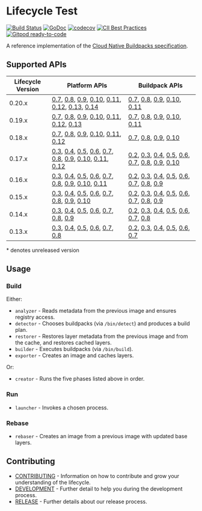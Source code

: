 # Lifecycle Test

[![Build Status](https://github.com/buildpacks/lifecycle/workflows/build/badge.svg)](https://github.com/buildpacks/lifecycle/actions)
[![GoDoc](https://godoc.org/github.com/buildpacks/lifecycle?status.svg)](https://godoc.org/github.com/buildpacks/lifecycle)
[![codecov](https://codecov.io/gh/buildpacks/lifecycle/branch/main/graph/badge.svg)](https://codecov.io/gh/buildpacks/lifecycle/tree/main)
[![CII Best Practices](https://bestpractices.coreinfrastructure.org/projects/4748/badge)](https://bestpractices.coreinfrastructure.org/projects/4748)
 [![Gitpod ready-to-code](https://img.shields.io/badge/Gitpod-ready--to--code-blue?logo=gitpod)](https://gitpod.io/#https://github.com/buildpacks/lifecycle)

A reference implementation of the [Cloud Native Buildpacks specification](https://github.com/buildpacks/spec).

## Supported APIs
| Lifecycle Version | Platform APIs                                                                                                                                    | Buildpack APIs                                                                                                                 |
|-------------------|--------------------------------------------------------------------------------------------------------------------------------------------------|--------------------------------------------------------------------------------------------------------------------------------|
| 0.20.x            | [0.7][p/0.7], [0.8][p/0.8], [0.9][p/0.9], [0.10][p/0.10], [0.11][p/0.11], [0.12][p/0.12], [0.13][p/0.13], [0.14][p/0.14]                         | [0.7][b/0.7], [0.8][b/0.8], [0.9][b/0.9], [0.10][b/0.10], [0.11][b/0.11]                                                       |
| 0.19.x            | [0.7][p/0.7], [0.8][p/0.8], [0.9][p/0.9], [0.10][p/0.10], [0.11][p/0.11], [0.12][p/0.12], [0.13][p/0.13]                                         | [0.7][b/0.7], [0.8][b/0.8], [0.9][b/0.9], [0.10][b/0.10], [0.11][b/0.11]                                                       |
| 0.18.x            | [0.7][p/0.7], [0.8][p/0.8], [0.9][p/0.9], [0.10][p/0.10], [0.11][p/0.11], [0.12][p/0.12]                                                         | [0.7][b/0.7], [0.8][b/0.8], [0.9][b/0.9], [0.10][b/0.10]                                                                       |
| 0.17.x            | [0.3][p/0.3], [0.4][p/0.4], [0.5][p/0.5], [0.6][p/0.6], [0.7][p/0.7], [0.8][p/0.8], [0.9][p/0.9], [0.10][p/0.10], [0.11][p/0.11], [0.12][p/0.12] | [0.2][b/0.2], [0.3][b/0.3], [0.4][b/0.4], [0.5][b/0.5], [0.6][b/0.6], [0.7][b/0.7], [0.8][b/0.8], [0.9][b/0.9], [0.10][b/0.10] |
| 0.16.x            | [0.3][p/0.3], [0.4][p/0.4], [0.5][p/0.5], [0.6][p/0.6], [0.7][p/0.7], [0.8][p/0.8], [0.9][p/0.9], [0.10][p/0.10], [0.11][p/0.11]                 | [0.2][b/0.2], [0.3][b/0.3], [0.4][b/0.4], [0.5][b/0.5], [0.6][b/0.6], [0.7][b/0.7], [0.8][b/0.8], [0.9][b/0.9]                 |
| 0.15.x            | [0.3][p/0.3], [0.4][p/0.4], [0.5][p/0.5], [0.6][p/0.6], [0.7][p/0.7], [0.8][p/0.8], [0.9][p/0.9], [0.10][p/0.10]                                 | [0.2][b/0.2], [0.3][b/0.3], [0.4][b/0.4], [0.5][b/0.5], [0.6][b/0.6], [0.7][b/0.7], [0.8][b/0.8], [0.9][b/0.9]                 |
| 0.14.x            | [0.3][p/0.3], [0.4][p/0.4], [0.5][p/0.5], [0.6][p/0.6], [0.7][p/0.7], [0.8][p/0.8], [0.9][p/0.9]                                                 | [0.2][b/0.2], [0.3][b/0.3], [0.4][b/0.4], [0.5][b/0.5], [0.6][b/0.6], [0.7][b/0.7], [0.8][b/0.8]                               |
| 0.13.x            | [0.3][p/0.3], [0.4][p/0.4], [0.5][p/0.5], [0.6][p/0.6], [0.7][p/0.7], [0.8][p/0.8]                                                               | [0.2][b/0.2], [0.3][b/0.3], [0.4][b/0.4], [0.5][b/0.5], [0.6][b/0.6], [0.7][b/0.7]                                             |

[b/0.2]: https://github.com/buildpacks/spec/blob/buildpack/v0.2/buildpack.md
[b/0.3]: https://github.com/buildpacks/spec/tree/buildpack/v0.3/buildpack.md
[b/0.4]: https://github.com/buildpacks/spec/tree/buildpack/v0.4/buildpack.md
[b/0.5]: https://github.com/buildpacks/spec/tree/buildpack/v0.5/buildpack.md
[b/0.6]: https://github.com/buildpacks/spec/tree/buildpack/v0.6/buildpack.md
[b/0.7]: https://github.com/buildpacks/spec/tree/buildpack/v0.7/buildpack.md
[b/0.8]: https://github.com/buildpacks/spec/tree/buildpack/v0.8/buildpack.md
[b/0.9]: https://github.com/buildpacks/spec/tree/buildpack/v0.9/buildpack.md
[b/0.10]: https://github.com/buildpacks/spec/tree/buildpack/v0.10/buildpack.md
[b/0.11]: https://github.com/buildpacks/spec/tree/buildpack/v0.11/buildpack.md
[p/0.2]: https://github.com/buildpacks/spec/blob/platform/v0.2/platform.md
[p/0.3]: https://github.com/buildpacks/spec/blob/platform/v0.3/platform.md
[p/0.4]: https://github.com/buildpacks/spec/blob/platform/v0.4/platform.md
[p/0.5]: https://github.com/buildpacks/spec/blob/platform/v0.5/platform.md
[p/0.6]: https://github.com/buildpacks/spec/blob/platform/v0.6/platform.md
[p/0.7]: https://github.com/buildpacks/spec/blob/platform/v0.7/platform.md
[p/0.8]: https://github.com/buildpacks/spec/blob/platform/v0.8/platform.md
[p/0.9]: https://github.com/buildpacks/spec/blob/platform/v0.9/platform.md
[p/0.10]: https://github.com/buildpacks/spec/blob/platform/v0.10/platform.md
[p/0.11]: https://github.com/buildpacks/spec/blob/platform/v0.11/platform.md
[p/0.12]: https://github.com/buildpacks/spec/blob/platform/v0.12/platform.md
[p/0.13]: https://github.com/buildpacks/spec/blob/platform/v0.13/platform.md
[p/0.14]: https://github.com/buildpacks/spec/blob/platform/v0.14/platform.md

\* denotes unreleased version

## Usage

### Build

Either:
* `analyzer` - Reads metadata from the previous image and ensures registry access.
* `detector` - Chooses buildpacks (via `/bin/detect`) and produces a build plan.
* `restorer` - Restores layer metadata from the previous image and from the cache, and restores cached layers.
* `builder` -  Executes buildpacks (via `/bin/build`).
* `exporter` - Creates an image and caches layers.

Or:
* `creator` - Runs the five phases listed above in order.

### Run

* `launcher` - Invokes a chosen process.

### Rebase

* `rebaser` - Creates an image from a previous image with updated base layers.

## Contributing
- [CONTRIBUTING](CONTRIBUTING.md) - Information on how to contribute and grow your understanding of the lifecycle.
- [DEVELOPMENT](DEVELOPMENT.md) - Further detail to help you during the development process.
- [RELEASE](RELEASE.md) - Further details about our release process.
